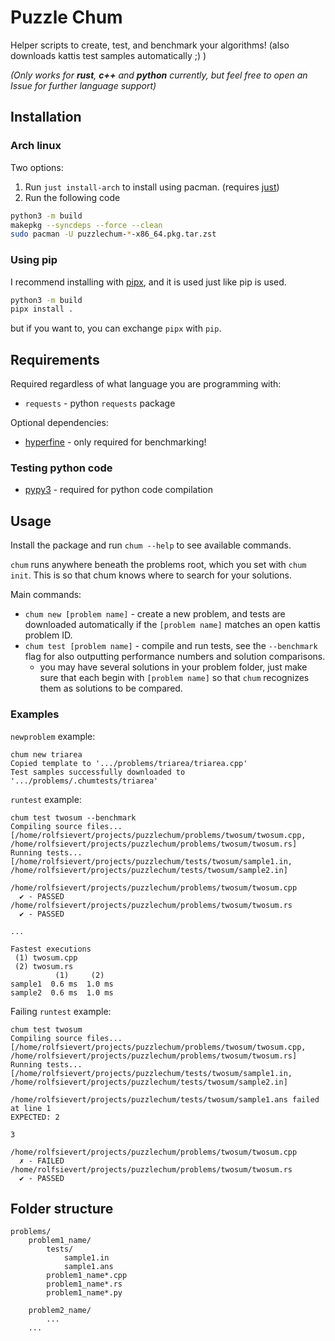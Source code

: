 # Puzzle Chum

Helper scripts to create, test, and benchmark your algorithms! (also downloads kattis test samples automatically ;) )

*(Only works for **rust**, **c++** and **python** currently, but feel free to open an Issue for further language support)*

## Installation

### Arch linux

Two options:
1. Run `just install-arch` to install using pacman. (requires [just](https://github.com/casey/just))
2. Run the following code
```bash
python3 -m build
makepkg --syncdeps --force --clean
sudo pacman -U puzzlechum-*-x86_64.pkg.tar.zst
```

### Using pip

I recommend installing with [pipx](https://github.com/pypa/pipx), and it is used just like pip is used.
```bash
python3 -m build
pipx install .
```

but if you want to, you can exchange `pipx` with `pip`.

## Requirements

Required regardless of what language you are programming with:
- `requests` - python `requests` package

Optional dependencies:
- [hyperfine](https://github.com/sharkdp/hyperfine) - only required for benchmarking!

### Testing python code
- [pypy3](https://www.pypy.org/) - required for python code compilation

## Usage

Install the package and run `chum --help` to see available commands.

`chum` runs anywhere beneath the problems root, which you set with `chum init`. This is so that chum knows where to search for your solutions.

Main commands:
- `chum new [problem name]` - create a new problem, and tests are downloaded automatically if the `[problem name]` matches an open kattis problem ID.
- `chum test [problem name]` - compile and run tests, see the `--benchmark` flag for also outputting performance numbers and solution comparisons.
    - you may have several solutions in your problem folder, just make sure that each begin with `[problem name]` so that `chum` recognizes them as solutions to be compared.


### Examples

`newproblem` example:
```
chum new triarea
Copied template to '.../problems/triarea/triarea.cpp'
Test samples successfully downloaded to '.../problems/.chumtests/triarea'
```

`runtest` example:
```
chum test twosum --benchmark
Compiling source files... [/home/rolfsievert/projects/puzzlechum/problems/twosum/twosum.cpp, /home/rolfsievert/projects/puzzlechum/problems/twosum/twosum.rs]
Running tests... [/home/rolfsievert/projects/puzzlechum/tests/twosum/sample1.in, /home/rolfsievert/projects/puzzlechum/tests/twosum/sample2.in]

/home/rolfsievert/projects/puzzlechum/problems/twosum/twosum.cpp
  ✔ - PASSED
/home/rolfsievert/projects/puzzlechum/problems/twosum/twosum.rs
  ✔ - PASSED

...

Fastest executions
 (1) twosum.cpp
 (2) twosum.rs
          (1)     (2)
sample1  0.6 ms  1.0 ms
sample2  0.6 ms  1.0 ms
```

Failing `runtest` example:

```
chum test twosum
Compiling source files... [/home/rolfsievert/projects/puzzlechum/problems/twosum/twosum.cpp, /home/rolfsievert/projects/puzzlechum/problems/twosum/twosum.rs]
Running tests... [/home/rolfsievert/projects/puzzlechum/tests/twosum/sample1.in, /home/rolfsievert/projects/puzzlechum/tests/twosum/sample2.in]

/home/rolfsievert/projects/puzzlechum/tests/twosum/sample1.ans failed at line 1
EXPECTED: 2

3

/home/rolfsievert/projects/puzzlechum/problems/twosum/twosum.cpp
  ✗ - FAILED
/home/rolfsievert/projects/puzzlechum/problems/twosum/twosum.rs
  ✔ - PASSED
```

## Folder structure

```
problems/
    problem1_name/
        tests/
            sample1.in
            sample1.ans
        problem1_name*.cpp
        problem1_name*.rs
        problem1_name*.py

    problem2_name/
        ...
    ...
```
